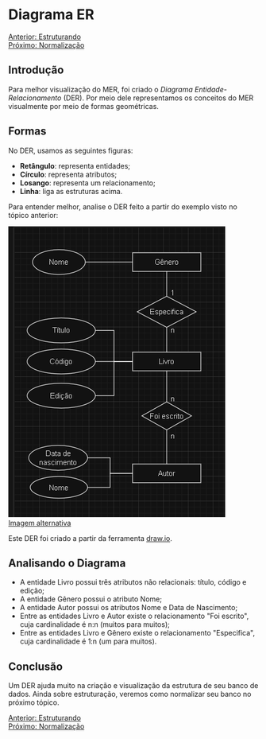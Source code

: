 # Diagrama ER

[Anterior: Estruturando](Estruturando.md)
<br>
[Próximo: Normalização](Normalização.md)

## Introdução

Para melhor visualização do MER, foi criado o *Diagrama Entidade-Relacionamento* (DER). Por meio dele representamos os conceitos do MER visualmente por meio de formas geométricas.

## Formas

No DER, usamos as seguintes figuras:

- **Retângulo**: representa entidades;
- **Círculo**: representa atributos;
- **Losango**: representa um relacionamento;
- **Linha**: liga as estruturas acima.

Para entender melhor, analise o DER feito a partir do exemplo visto no tópico anterior:

![Diagrama ER do exemplo anterior](img/diagrama-er.png)
<br>
[Imagem alternativa](https://arquivo.devmedia.com.br/artigos/Joel_Rodrigues/mer/image004.png)

Este DER foi criado a partir da ferramenta [draw.io](https://app.diagrams.net).

## Analisando o Diagrama

- A entidade Livro possui três atributos não relacionais: título, código e edição;
- A entidade Gênero possui o atributo Nome;
- A entidade Autor possui os atributos Nome e Data de Nascimento;
- Entre as entidades Livro e Autor existe o relacionamento "Foi escrito", cuja cardinalidade é n:n (muitos para muitos);
- Entre as entidades Livro e Gênero existe o relacionamento "Especifica", cuja cardinalidade é 1:n (um para muitos).

## Conclusão

Um DER ajuda muito na criação e visualização da estrutura de seu banco de dados. Ainda sobre estruturação, veremos como normalizar seu banco no próximo tópico.

[Anterior: Estruturando](Estruturando.md)
<br>
[Próximo: Normalização](Normalização.md)
